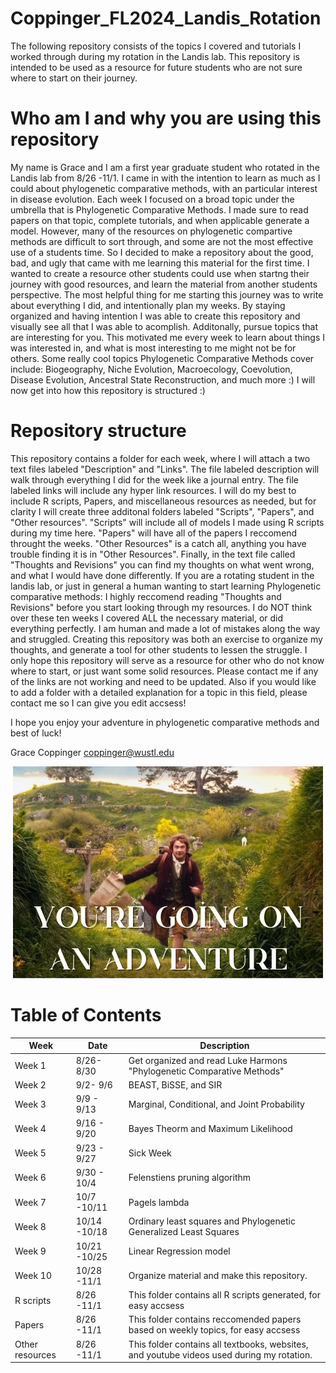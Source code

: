 # Coppinger_FL2024_Landis_Rotation
The following repository consists of the topics I covered and tutorials I worked through during my rotation in the Landis lab. This repository is intended to be used as a resource for future students who are not sure where to start on their journey.

# Who am I and why you are using this repository
My name is Grace and I am a first year graduate student who rotated in the Landis lab from 8/26 -11/1. I came in with the intention to learn as much as I could about phylogenetic comparative methods, with an particular interest in disease evolution. Each week I focused on a broad topic under the umbrella that is Phylogenetic Comparative Methods. I made sure to read papers on that topic, complete tutorials, and when applicable generate a model. However, many of the resources on phylogenetic compartive methods are difficult to sort through, and some are not the most effective use of a students time. So I decided to make a repository about the good, bad, and ugly that came with me learning this material for the first time. I wanted to create a resource other students could use when startng their journey with good resources, and learn the material from another students perspective. The most helpful thing for me starting this journey was to write about everything I did, and intentionally plan my weeks. By staying organized and having intention I was able to create this repository and visually see all that I was able to acomplish. Additonally, pursue topics that are interesting for you. This motivated me every week to learn about things I was interested in, and what is most interesting to me might not be for others. Some really cool topics Phylogenetic Comparative Methods cover include: Biogeography, Niche Evolution, Macroecology, Coevolution, Disease Evolution, Ancestral State Reconstruction, and much more :) I will now get into how this repository is structured :)


# Repository structure
This repository contains a folder for each week, where I will attach a two text files labeled "Description" and "Links". The file labeled description will walk through everything I did for the week like a journal entry. The file labeled links will include any hyper link resources. I will do my best to include R scripts, Papers, and miscellaneous resources as needed, but for clarity I will create three additonal folders labeled "Scripts", "Papers", and "Other resources". "Scripts" will include all of models I made using R scripts during my time here. "Papers" will have all of the papers I reccomend throught the weeks. "Other Resources" is a catch all, anything you have trouble finding it is in "Other Resources". Finally, in the text file called "Thoughts and Revisions" you can find my thoughts on what went wrong, and what I would have done differently. If you are a rotating student in the landis lab, or just in general a human wanting to start learning Phylogenetic comparative methods: I highly reccomend reading "Thoughts and Revisions" before you start looking through my resources. I do NOT think over these ten weeks I covered ALL the necessary material, or did everything perfectly. I am human and made a lot of mistakes along the way and struggled. Creating this repository was both an exercise to organize my thoughts, and generate a tool for other students to lessen the struggle. I only hope this repository will serve as a resource for other who do not know where to start, or just want some solid resources. Please contact me if any of the links are not working and need to be updated. Also if you would like to add a folder with a detailed explanation for a topic in this field, please contact me so I can give you edit accsess! 

I hope you enjoy your adventure in phylogenetic comparative methods and best of luck!

Grace Coppinger
coppinger@wustl.edu

<div align="center">
    <img src="/Other_resources/Adventure.png" alt="Adventure">
</div>

# Table of Contents

<center>

| Week | Date | Description |
|-------|------------|-------------|
| Week 1        | 8/26- 8/30 | Get organized and read Luke Harmons "Phylogenetic Comparative Methods" |
| Week 2        | 9/2- 9/6 | BEAST, BiSSE, and SIR |
| Week 3        | 9/9 - 9/13 | Marginal, Conditional, and Joint Probability |
| Week 4        | 9/16 - 9/20 | Bayes Theorm and Maximum Likelihood|
| Week 5        | 9/23 - 9/27 | Sick Week |
| Week 6        | 9/30 - 10/4 | Felenstiens pruning algorithm |
| Week 7        | 10/7 -10/11 | Pagels lambda |
| Week 8        | 10/14 -10/18 | Ordinary least squares and Phylogenetic Generalized Least Squares |
| Week 9        | 10/21 -10/25 | Linear Regression model |
| Week 10       | 10/28 -11/1 | Organize material and make this repository. |
| R scripts        | 8/26 -11/1 | This folder contains all R scripts generated, for easy accsess|
| Papers        | 8/26 -11/1 | This folder contains reccomended papers based on weekly topics, for easy accsess |
| Other resources        | 8/26 -11/1 | This folder contains all textbooks, websites, and youtube videos used during my rotation.|
</center>
